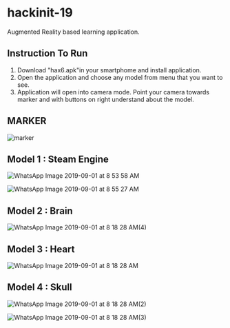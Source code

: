 # hackinit-19
Augmented Reality based learning application.

## Instruction To Run
1. Download "hax6.apk"in your smartphome and install application.
2. Open the application and choose any model from menu that you want to see.
3. Application will open into camera mode. Point your camera towards marker and with buttons on right understand about the model.

## MARKER
![marker](https://user-images.githubusercontent.com/31439780/64071318-57fe7c80-cc95-11e9-8cb8-eb37c206910c.jpg)

## Model 1 : Steam Engine
![WhatsApp Image 2019-09-01 at 8 53 58 AM](https://user-images.githubusercontent.com/31439780/64071350-19b58d00-cc96-11e9-92ed-90760b77f2ca.jpeg)

![WhatsApp Image 2019-09-01 at 8 55 27 AM](https://user-images.githubusercontent.com/31439780/64071357-48cbfe80-cc96-11e9-87b8-89cd48650e8f.jpeg)

## Model 2 : Brain
![WhatsApp Image 2019-09-01 at 8 18 28 AM(4)](https://user-images.githubusercontent.com/31439780/64071329-a744ad00-cc95-11e9-860d-9574130ad189.jpeg)

## Model 3 : Heart
![WhatsApp Image 2019-09-01 at 8 18 28 AM](https://user-images.githubusercontent.com/31439780/64071330-a744ad00-cc95-11e9-9826-fd9248ff14f0.jpeg)

## Model 4 : Skull
![WhatsApp Image 2019-09-01 at 8 18 28 AM(2)](https://user-images.githubusercontent.com/31439780/64071364-7022cb80-cc96-11e9-8b7c-042f6675f211.jpeg)

![WhatsApp Image 2019-09-01 at 8 18 28 AM(3)](https://user-images.githubusercontent.com/31439780/64071331-a7dd4380-cc95-11e9-82af-b2aa36009ba7.jpeg) 
